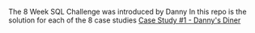 The 8 Week SQL Challenge was introduced by Danny
In this repo is the solution for each of the 8 case studies
[Case Study #1 - Danny's Diner]()
